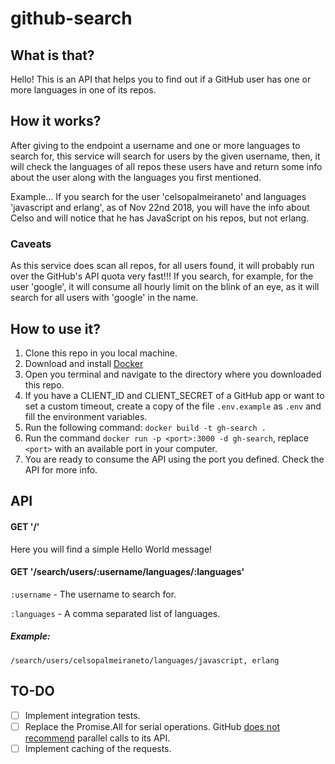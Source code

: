 # github-search

## What is that?
Hello! This is an API that helps you to find out if a GitHub user has one or more languages in one of its repos.

## How it works?
After giving to the endpoint a username and one or more languages to search for, this service will search for users by the given username, then, it will check the languages of all repos these users have and return some info about the user along with the languages you first mentioned.

Example... If you search for the user 'celsopalmeiraneto' and languages 'javascript and erlang', as of Nov 22nd 2018, you will have the info about Celso and will notice that he has JavaScript on his repos, but not erlang.

### Caveats
As this service does scan all repos, for all users found, it will probably run over the GitHub's API quota very fast!!! If you search, for example, for the user 'google', it will consume all hourly limit on the blink of an eye, as it will search for all users with 'google' in the name.

## How to use it?

1. Clone this repo in you local machine.
2. Download and install [Docker](https://www.docker.com/products/docker-desktop)
3. Open you terminal and navigate to the directory where you downloaded this repo.
4. If you have a CLIENT_ID and CLIENT_SECRET of a GitHub app or want to set a custom timeout, create a copy of the file ` .env.example ` as ` .env ` and fill the environment variables.  
5. Run the following command: ` docker build -t gh-search . `
6. Run the command ` docker run -p <port>:3000 -d gh-search `, replace ` <port> ` with an available port in your computer.
7. You are ready to consume the API using the port you defined. Check the API for more info.


## API

#### GET '/'
Here you will find a simple Hello World message!

#### GET '/search/users/:username/languages/:languages'
` :username ` - The username to search for.

` :languages ` - A comma separated list of languages.
##### Example:
`/search/users/celsopalmeiraneto/languages/javascript, erlang `

## TO-DO
- [ ] Implement integration tests.
- [ ] Replace the Promise.All for serial operations. GitHub [does not recommend](https://developer.github.com/v3/guides/best-practices-for-integrators/#dealing-with-abuse-rate-limits) parallel calls to its API.
- [ ] Implement caching of the requests.
